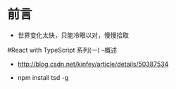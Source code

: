 
# 前言 #

- 世界变化太快，只能冷眼以对，慢慢拾取 


#React with TypeScript 系列(一) –概述 

- http://blog.csdn.net/kinfey/article/details/50387534 

- npm install tsd -g


